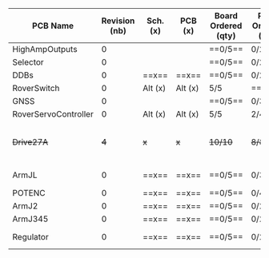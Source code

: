 | PCB Name             | Revision (nb) | Sch.(x) | PCB (x) | Board Ordered (qty) | Parts Ordered (qty) | Ass.(qty) | Installed (qty) | Note                              |
| -------------------- | ------------- | ------- | ------- | ------------------- | ------------------- | --------- | --------------- | --------------------------------- |
| HighAmpOutputs       | 0             |         |         | ==0/5==             | 0/2                 | 0/2       | 0/1             |                                   |
| Selector             | 0             |         |         | ==0/5==             | 0/2                 | 0/2       | 0/1             |                                   |
| DDBs                 | 0             | ==x==   | ==x==   | ==0/5==             | 0/2                 | 0/2       | 0/1             |                                   |
| RoverSwitch          | 0             | Alt (x) | Alt (x) | 5/5                 | ==2/3==             | 1/3       | 0/2             |                                   |
| GNSS                 | 0             |         |         | ==0/5==             | 0/3                 | 0/3       | 0/2             |                                   |
| RoverServoController | 0             | Alt (x) | Alt (x) | 5/5                 | 2/4                 | 2/2       | ==0/2==         |                                   |
| ~~Drive27A~~         | ~~4~~         | ~~x~~   | ~~x~~   | ~~10/10~~           | ~~8/8~~             | ~~7/8~~   | ~~4/4~~         | ~~One assembled drive is broken~~ |
| ArmJL                | 0             | ==x==   | ==x==   | ==0/5==             | 0/3                 | 0/3       | 0/2             | Same PCB for J1                   |
| POTENC               | 0             | ==x==   | ==x==   | ==0/5==             | 0/4                 | 0/4       | 0/3             |                                   |
| ArmJ2                | 0             | ==x==   | ==x==   | ==0/5==             | 0/2                 | 0/2       | 0/1             |                                   |
| ArmJ345              | 0             | ==x==   | ==x==   | ==0/5==             | 0/2                 | 0/2       | 0/1             |                                   |
| Regulator            | 0             | ==x==   | ==x==   | ==0/5==             | 0/2                 | 0/2       | 0/1             | 12V for light                     |
